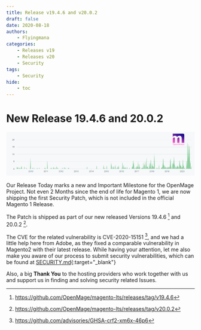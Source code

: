 ```yaml
---
title: Release v19.4.6 and v20.0.2
draft: false
date: 2020-08-18
authors:
    - Flyingmana
categories:
    - Releases v19
    - Releases v20
    - Security
tags:
    - Security
hide:
    - toc
---
```


# New Release 19.4.6 and 20.0.2

![Graph](../../assets/images/openmage_contributions_logo_2020_08.png)

Our Release Today marks a new and Important Milestone for the OpenMage Project.
Not even 2 Months since the end of life for Magento 1, we are now shipping the first Security Patch, which is not included in the official Magento 1 Release.

<!-- more -->

The Patch is shipped as part of our new released Versions 19.4.6 [^1] and 20.0.2 [^2].

The CVE for the related vulnerability is CVE-2020-15151 [^3], and we had a little help here from Adobe, as they fixed a comparable vulnerability in Magento2 with their latest release.
While having your attention, let me also make you aware of our process to submit security vulnerabilities, which can be found at [SECURITY.md](https://github.com/OpenMage/magento-lts/blob/main/.github/SECURITY.md){:target="_blank"}

Also, a big **Thank You** to the hosting providers who work together with us and support us in finding and solving security related Issues.

[^1]: https://github.com/OpenMage/magento-lts/releases/tag/v19.4.6
[^2]: https://github.com/OpenMage/magento-lts/releases/tag/v20.0.2
[^3]: https://github.com/advisories/GHSA-crf2-xm6x-46p6
